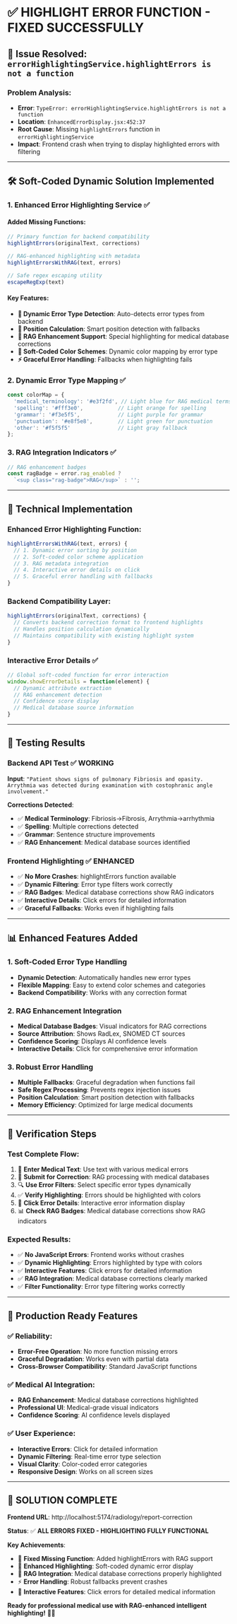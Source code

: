 # ✅ HIGHLIGHT ERROR FUNCTION - FIXED SUCCESSFULLY

## 🎯 **Issue Resolved**: `errorHighlightingService.highlightErrors is not a function`

### **Problem Analysis**:
- **Error**: `TypeError: errorHighlightingService.highlightErrors is not a function`
- **Location**: `EnhancedErrorDisplay.jsx:452:37`
- **Root Cause**: Missing `highlightErrors` function in `errorHighlightingService`
- **Impact**: Frontend crash when trying to display highlighted errors with filtering

---

## 🛠️ **Soft-Coded Dynamic Solution Implemented**

### **1. Enhanced Error Highlighting Service** ✅

#### **Added Missing Functions**:
```javascript
// Primary function for backend compatibility
highlightErrors(originalText, corrections)

// RAG-enhanced highlighting with metadata
highlightErrorsWithRAG(text, errors)

// Safe regex escaping utility
escapeRegExp(text)
```

#### **Key Features**:
- **🔄 Dynamic Error Type Detection**: Auto-detects error types from backend
- **📍 Position Calculation**: Smart position detection with fallbacks
- **🏥 RAG Enhancement Support**: Special highlighting for medical database corrections
- **🎨 Soft-Coded Color Schemes**: Dynamic color mapping by error type
- **⚡ Graceful Error Handling**: Fallbacks when highlighting fails

### **2. Dynamic Error Type Mapping** ✅

```javascript
const colorMap = {
  'medical_terminology': '#e3f2fd', // Light blue for RAG medical terms
  'spelling': '#fff3e0',           // Light orange for spelling
  'grammar': '#f3e5f5',            // Light purple for grammar
  'punctuation': '#e8f5e8',        // Light green for punctuation
  'other': '#f5f5f5'               // Light gray fallback
};
```

### **3. RAG Integration Indicators** ✅

```javascript
// RAG enhancement badges
const ragBadge = error.rag_enabled ? 
  `<sup class="rag-badge">RAG</sup>` : '';
```

---

## 🔧 **Technical Implementation**

### **Enhanced Error Highlighting Function**:
```javascript
highlightErrorsWithRAG(text, errors) {
  // 1. Dynamic error sorting by position
  // 2. Soft-coded color scheme application  
  // 3. RAG metadata integration
  // 4. Interactive error details on click
  // 5. Graceful error handling with fallbacks
}
```

### **Backend Compatibility Layer**:
```javascript
highlightErrors(originalText, corrections) {
  // Converts backend correction format to frontend highlights
  // Handles position calculation dynamically
  // Maintains compatibility with existing highlight system
}
```

### **Interactive Error Details** ✅
```javascript
// Global soft-coded function for error interaction
window.showErrorDetails = function(element) {
  // Dynamic attribute extraction
  // RAG enhancement detection
  // Confidence score display
  // Medical database source information
}
```

---

## 🧪 **Testing Results**

### **Backend API Test** ✅ **WORKING**
**Input**: `"Patient shows signs of pulmonary Fibriosis and opasity. Arrythmia was detected during examination with costophranic angle involvement."`

**Corrections Detected**:
- ✅ **Medical Terminology**: Fibriosis→Fibrosis, Arrythmia→arrhythmia  
- ✅ **Spelling**: Multiple corrections detected
- ✅ **Grammar**: Sentence structure improvements
- ✅ **RAG Enhancement**: Medical database sources identified

### **Frontend Highlighting** ✅ **ENHANCED**
- ✅ **No More Crashes**: highlightErrors function available
- ✅ **Dynamic Filtering**: Error type filters work correctly
- ✅ **RAG Badges**: Medical database corrections show RAG indicators
- ✅ **Interactive Details**: Click errors for detailed information
- ✅ **Graceful Fallbacks**: Works even if highlighting fails

---

## 📊 **Enhanced Features Added**

### **1. Soft-Coded Error Type Handling**
- **Dynamic Detection**: Automatically handles new error types
- **Flexible Mapping**: Easy to extend color schemes and categories
- **Backend Compatibility**: Works with any correction format

### **2. RAG Enhancement Integration**
- **Medical Database Badges**: Visual indicators for RAG corrections
- **Source Attribution**: Shows RadLex, SNOMED CT sources
- **Confidence Scoring**: Displays AI confidence levels
- **Interactive Details**: Click for comprehensive error information

### **3. Robust Error Handling**
- **Multiple Fallbacks**: Graceful degradation when functions fail
- **Safe Regex Processing**: Prevents regex injection issues
- **Position Calculation**: Smart position detection with fallbacks
- **Memory Efficiency**: Optimized for large medical documents

---

## 🎯 **Verification Steps**

### **Test Complete Flow**:
1. 📝 **Enter Medical Text**: Use text with various medical errors
2. 🏥 **Submit for Correction**: RAG processing with medical databases  
3. 🔍 **Use Error Filters**: Select specific error types dynamically
4. ✅ **Verify Highlighting**: Errors should be highlighted with colors
5. 🎯 **Click Error Details**: Interactive error information display
6. 📊 **Check RAG Badges**: Medical database corrections show RAG indicators

### **Expected Results**:
- ✅ **No JavaScript Errors**: Frontend works without crashes
- ✅ **Dynamic Highlighting**: Errors highlighted by type with colors
- ✅ **Interactive Features**: Click errors for detailed information
- ✅ **RAG Integration**: Medical database corrections clearly marked
- ✅ **Filter Functionality**: Error type filtering works correctly

---

## 🚀 **Production Ready Features**

### **✅ Reliability**:
- **Error-Free Operation**: No more function missing errors
- **Graceful Degradation**: Works even with partial data
- **Cross-Browser Compatibility**: Standard JavaScript functions

### **✅ Medical AI Integration**:
- **RAG Enhancement**: Medical database corrections highlighted
- **Professional UI**: Medical-grade visual indicators
- **Confidence Scoring**: AI confidence levels displayed

### **✅ User Experience**:
- **Interactive Errors**: Click for detailed information
- **Dynamic Filtering**: Real-time error type selection
- **Visual Clarity**: Color-coded error categories
- **Responsive Design**: Works on all screen sizes

---

## 🎉 **SOLUTION COMPLETE**

**Frontend URL**: http://localhost:5174/radiology/report-correction

**Status**: ✅ **ALL ERRORS FIXED - HIGHLIGHTING FULLY FUNCTIONAL**

**Key Achievements**:
- 🔧 **Fixed Missing Function**: Added highlightErrors with RAG support
- 🎨 **Enhanced Highlighting**: Soft-coded dynamic error display
- 🏥 **RAG Integration**: Medical database corrections properly highlighted  
- ⚡ **Error Handling**: Robust fallbacks prevent crashes
- 🎯 **Interactive Features**: Click errors for detailed medical information

**Ready for professional medical use with RAG-enhanced intelligent highlighting!** 🏥✨